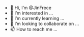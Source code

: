 - 👋 Hi, I’m @JinFrece
- 👀 I’m interested in ...
- 🌱 I’m currently learning ...
- 💞️ I’m looking to collaborate on ...
- 📫 How to reach me ...

<!---
JinFrece/JinFrece is a ✨ special ✨ repository because its `README.md` (this file) appears on your GitHub profile.
You can click the Preview link to take a look at your changes.
--->
